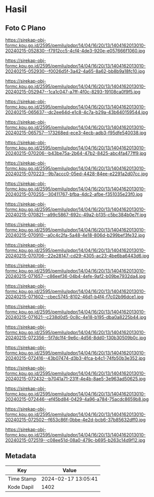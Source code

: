 # Hasil

## Foto C Plano

https://sirekap-obj-formc.kpu.go.id/2595/pemilu/pdpr/14/04/16/20/13/1404162013010-20240215-052830--f7912cc5-4cf4-4de3-920e-e057666f1060.jpg

https://sirekap-obj-formc.kpu.go.id/2595/pemilu/pdpr/14/04/16/20/13/1404162013010-20240215-052930--f0026d5f-3a42-4a65-8a62-bb8b9a18fc10.jpg

https://sirekap-obj-formc.kpu.go.id/2595/pemilu/pdpr/14/04/16/20/13/1404162013010-20240215-052947--1ca1c047-a7ff-4f0c-8293-19108ca0f9f5.jpg

https://sirekap-obj-formc.kpu.go.id/2595/pemilu/pdpr/14/04/16/20/13/1404162013010-20240215-065637--dc2ee64d-e1c8-4c7a-b29a-43b640159544.jpg

https://sirekap-obj-formc.kpu.go.id/2595/pemilu/pdpr/14/04/16/20/13/1404162013010-20240215-065757--173268ed-ece3-4ecb-adb3-f95dfe540038.jpg

https://sirekap-obj-formc.kpu.go.id/2595/pemilu/pdpr/14/04/16/20/13/1404162013010-20240215-070206--b43be75a-2b64-47b2-8425-abc4fa477ff9.jpg

https://sirekap-obj-formc.kpu.go.id/2595/pemilu/pdpr/14/04/16/20/13/1404162013010-20240215-070223--9b7accc0-05ed-4428-84ee-e2291a2d07cc.jpg

https://sirekap-obj-formc.kpu.go.id/2595/pemilu/pdpr/14/04/16/20/13/1404162013010-20240215-070255--30411767-bfba-4dc2-afbe-f351035e23f0.jpg

https://sirekap-obj-formc.kpu.go.id/2595/pemilu/pdpr/14/04/16/20/13/1404162013010-20240215-070821--a99c5867-692c-49a2-b135-c5bc384b0e7f.jpg

https://sirekap-obj-formc.kpu.go.id/2595/pemilu/pdpr/14/04/16/20/13/1404162013010-20240215-070910--a0c4c2fa-5a48-4e18-806d-b299bef3fe32.jpg

https://sirekap-obj-formc.kpu.go.id/2595/pemilu/pdpr/14/04/16/20/13/1404162013010-20240215-070706--22e28147-cd29-4305-ac23-4be6ba6443d6.jpg

https://sirekap-obj-formc.kpu.go.id/2595/pemilu/pdpr/14/04/16/20/13/1404162013010-20240215-071657--c86eef36-04b4-4efe-9af2-b09be7932da4.jpg

https://sirekap-obj-formc.kpu.go.id/2595/pemilu/pdpr/14/04/16/20/13/1404162013010-20240215-071602--cbec5745-8102-46d1-b4f4-f7c02b96dce1.jpg

https://sirekap-obj-formc.kpu.go.id/2595/pemilu/pdpr/14/04/16/20/13/1404162013010-20240215-071621--c238d0d5-0c8c-4e18-b195-dba0a8225b44.jpg

https://sirekap-obj-formc.kpu.go.id/2595/pemilu/pdpr/14/04/16/20/13/1404162013010-20240215-072356--5f7dc1f4-9e6c-4d56-8dd0-130b30509b0c.jpg

https://sirekap-obj-formc.kpu.go.id/2595/pemilu/pdpr/14/04/16/20/13/1404162013010-20240215-072416--43b07474-d3b3-4fca-b4c1-74fb50b3e352.jpg

https://sirekap-obj-formc.kpu.go.id/2595/pemilu/pdpr/14/04/16/20/13/1404162013010-20240215-072432--b7041a71-231f-4e4b-8ae5-3e963ad50625.jpg

https://sirekap-obj-formc.kpu.go.id/2595/pemilu/pdpr/14/04/16/20/13/1404162013010-20240215-072446--ef45bd84-0429-4a96-a784-75acdc8659b8.jpg

https://sirekap-obj-formc.kpu.go.id/2595/pemilu/pdpr/14/04/16/20/13/1404162013010-20240215-072502--f653c86f-0bbe-4e2d-bcb6-37b85632dff0.jpg

https://sirekap-obj-formc.kpu.go.id/2595/pemilu/pdpr/14/04/16/20/13/1404162013010-20240215-072519--c08ee51d-08a0-479c-b695-b263c14d9f12.jpg


## Metadata

| Key        | Value               |
| ---------- | ------------------- |
| Time Stamp | 2024-02-17 13:05:41 |
| Kode Dapil | 1402                |




